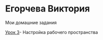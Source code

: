 # Егорчева Виктория
Мои домашние задания 

[Урок 3](https://vikockaego.github.io/ " Настройка рабочего пространства")- Настройка рабочего пространства
